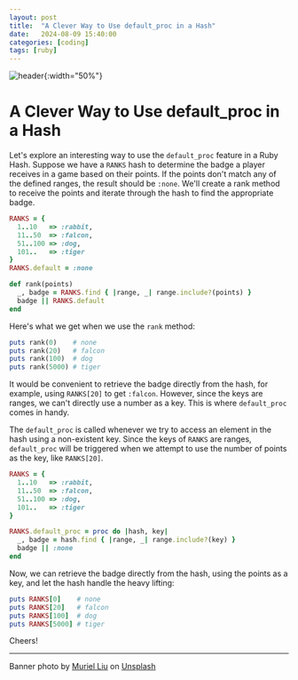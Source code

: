 ```yaml
---
layout: post
title:  "A Clever Way to Use default_proc in a Hash"
date:   2024-08-09 15:40:00
categories: [coding]
tags: [ruby]
---
```


![header](https://images.unsplash.com/photo-1679118213913-3f94639b0cca?q=80&w=2532&auto=format&fit=crop&ixlib=rb-4.0.3&ixid=M3wxMjA3fDB8MHxwaG90by1wYWdlfHx8fGVufDB8fHx8fA%3D%3D){:width="50%"}

# A Clever Way to Use default_proc in a Hash

Let's explore an interesting way to use the `default_proc` feature in a Ruby Hash. Suppose we have a `RANKS` hash to determine the badge a player receives in a game based on their points. If the points don't match any of the defined ranges, the result should be `:none`. We'll create a rank method to receive the points and iterate through the hash to find the appropriate badge.

```ruby
RANKS = {
  1..10   => :rabbit,
  11..50  => :falcon,
  51..100 => :dog,
  101..   => :tiger
}
RANKS.default = :none

def rank(points)
  _, badge = RANKS.find { |range, _| range.include?(points) }
  badge || RANKS.default
end
```

Here's what we get when we use the `rank` method:

```ruby
puts rank(0)    # none
puts rank(20)   # falcon
puts rank(100)  # dog
puts rank(5000) # tiger
```

It would be convenient to retrieve the badge directly from the hash, for example, using `RANKS[20]` to get `:falcon`. However, since the keys are ranges, we can't directly use a number as a key. This is where `default_proc` comes in handy.

The `default_proc` is called whenever we try to access an element in the hash using a non-existent key. Since the keys of `RANKS` are ranges, `default_proc` will be triggered when we attempt to use the number of points as the key, like `RANKS[20]`.

```ruby
RANKS = {
  1..10   => :rabbit,
  11..50  => :falcon,
  51..100 => :dog,
  101..   => :tiger
}

RANKS.default_proc = proc do |hash, key|
  _, badge = hash.find { |range, _| range.include?(key) }
  badge || :none
end
```

Now, we can retrieve the badge directly from the hash, using the points as a key, and let the hash handle the heavy lifting:

```ruby
puts RANKS[0]    # none
puts RANKS[20]   # falcon
puts RANKS[100]  # dog
puts RANKS[5000] # tiger
```

Cheers!

---
Banner photo by <a href="https://unsplash.com/@muriel_1?utm_content=creditCopyText&utm_medium=referral&utm_source=unsplash">Muriel Liu</a> on <a href="https://unsplash.com/photos/a-bunch-of-bubbles-floating-in-the-air-wgjqKylzksQ?utm_content=creditCopyText&utm_medium=referral&utm_source=unsplash">Unsplash</a>
